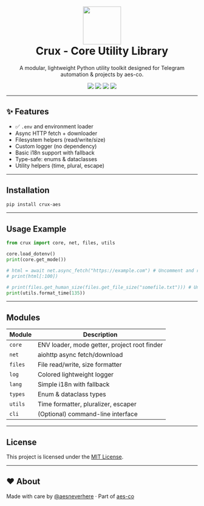 <h1 align="center">
  <img src="https://github.com/aes-co/crux/raw/main/.assets/logo.png" height="100"/>
  <br/>
  <b>Crux - Core Utility Library</b>
</h1>

<p align="center">
  A modular, lightweight Python utility toolkit designed for Telegram automation & projects by aes-co.
</p>

<p align="center">
  <a href="https://pypi.org/project/crux-aes/"><img src="https://img.shields.io/pypi/v/crux-aes?style=flat-square"/></a>
  <img src="https://img.shields.io/pypi/pyversions/crux-aes?style=flat-square"/>
  <img src="https://img.shields.io/badge/license-MIT-blue?style=flat-square"/>
  <img src="https://img.shields.io/badge/status-stable-green?style=flat-square"/>
</p>

---

## ✨ Features

- ✅ `.env` and environment loader
-  Async HTTP fetch + downloader
-  Filesystem helpers (read/write/size)
-  Custom logger (no dependency)
-  Basic i18n support with fallback
-  Type-safe: enums & dataclasses
-  Utility helpers (time, plural, escape)

---

## Installation

```bash
pip install crux-aes
```

---

## Usage Example

```python
from crux import core, net, files, utils

core.load_dotenv()
print(core.get_mode())

# html = await net.async_fetch("https://example.com") # Uncomment and run in async context
# print(html[:100])

# print(files.get_human_size(files.get_file_size("somefile.txt"))) # Uncomment and provide a file
print(utils.format_time(135))
```

---

## Modules

| Module  | Description                                  |
| ------- | -------------------------------------------- |
| `core`  | ENV loader, mode getter, project root finder |
| `net`   | aiohttp async fetch/download                 |
| `files` | File read/write, size formatter              |
| `log`   | Colored lightweight logger                   |
| `lang`  | Simple i18n with fallback                    |
| `types` | Enum & dataclass types                       |
| `utils` | Time formatter, pluralizer, escaper          |
| `cli`   | (Optional) command-line interface            |

---

## License

This project is licensed under the [MIT License](./LICENSE).

---

## ❤️ About

Made with care by [@aesneverhere](https://github.com/aesneverhere) · Part of [aes-co](https://github.com/aes-co)